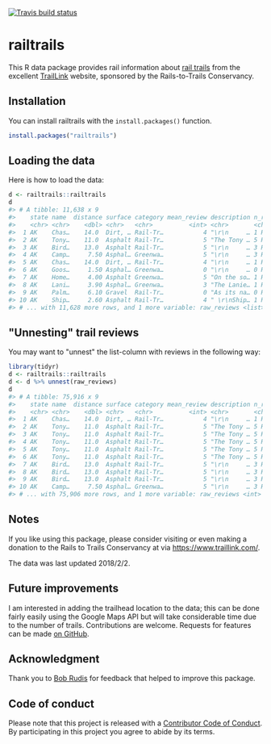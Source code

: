 
<!-- README.md is generated from README.Rmd. Please edit that file -->
[![Travis build status](https://travis-ci.org/jrosen48/railtrail.svg?branch=master)](https://travis-ci.org/jrosen48/railtrail)

railtrails
==========

This R data package provides rail information about [rail trails](https://en.wikipedia.org/wiki/Rail_trail) from the excellent [TrailLink](https://www.traillink.com/) website, sponsored by the Rails-to-Trails Conservancy.

Installation
------------

You can install railtrails with the `install.packages()` function.

``` r
install.packages("railtrails")
```

Loading the data
----------------

Here is how to load the data:

``` r
d <- railtrails::railtrails
d
#> # A tibble: 11,638 x 9
#>    state name  distance surface category mean_review description n_reviews
#>    <chr> <chr>    <dbl> <chr>   <chr>          <int> <chr>       <chr>    
#>  1 AK    Chas…    14.0  Dirt, … Rail-Tr…           4 "\r\n     … 1 Reviews
#>  2 AK    Tony…    11.0  Asphalt Rail-Tr…           5 "The Tony … 5 Reviews
#>  3 AK    Bird…    13.0  Asphalt Rail-Tr…           5 "\r\n     … 3 Reviews
#>  4 AK    Camp…     7.50 Asphal… Greenwa…           5 "\r\n     … 3 Reviews
#>  5 AK    Chas…    14.0  Dirt, … Rail-Tr…           4 "\r\n     … 1 Reviews
#>  6 AK    Goos…     1.50 Asphal… Greenwa…           0 "\r\n     … 0 Reviews
#>  7 AK    Home…     4.00 Asphalt Greenwa…           5 "On the so… 1 Reviews
#>  8 AK    Lani…     3.90 Asphal… Greenwa…           3 "The Lanie… 1 Reviews
#>  9 AK    Palm…     6.10 Gravel  Rail-Tr…           0 "As its na… 0 Reviews
#> 10 AK    Ship…     2.60 Asphalt Rail-Tr…           4 " \r\nShip… 1 Reviews
#> # ... with 11,628 more rows, and 1 more variable: raw_reviews <list>
```

"Unnesting" trail reviews
-------------------------

You may want to "unnest" the list-column with reviews in the following way:

``` r
library(tidyr)
d <- railtrails::railtrails
d <- d %>% unnest(raw_reviews)
d
#> # A tibble: 75,916 x 9
#>    state name  distance surface category mean_review description n_reviews
#>    <chr> <chr>    <dbl> <chr>   <chr>          <int> <chr>       <chr>    
#>  1 AK    Chas…    14.0  Dirt, … Rail-Tr…           4 "\r\n     … 1 Reviews
#>  2 AK    Tony…    11.0  Asphalt Rail-Tr…           5 "The Tony … 5 Reviews
#>  3 AK    Tony…    11.0  Asphalt Rail-Tr…           5 "The Tony … 5 Reviews
#>  4 AK    Tony…    11.0  Asphalt Rail-Tr…           5 "The Tony … 5 Reviews
#>  5 AK    Tony…    11.0  Asphalt Rail-Tr…           5 "The Tony … 5 Reviews
#>  6 AK    Tony…    11.0  Asphalt Rail-Tr…           5 "The Tony … 5 Reviews
#>  7 AK    Bird…    13.0  Asphalt Rail-Tr…           5 "\r\n     … 3 Reviews
#>  8 AK    Bird…    13.0  Asphalt Rail-Tr…           5 "\r\n     … 3 Reviews
#>  9 AK    Bird…    13.0  Asphalt Rail-Tr…           5 "\r\n     … 3 Reviews
#> 10 AK    Camp…     7.50 Asphal… Greenwa…           5 "\r\n     … 3 Reviews
#> # ... with 75,906 more rows, and 1 more variable: raw_reviews <int>
```

Notes
-----

If you like using this package, please consider visiting or even making a donation to the Rails to Trails Conservancy at via <https://www.traillink.com/>.

The data was last updated 2018/2/2.

Future improvements
-------------------

I am interested in adding the trailhead location to the data; this can be done fairly easily using the Google Maps API but will take considerable time due to the number of trails. Contributions are welcome. Requests for features can be made [on GitHub](https://github.com/jrosen48/railtrails/issues).

Acknowledgment
--------------

Thank you to [Bob Rudis](https://rud.is/) for feedback that helped to improve this package.

Code of conduct
---------------

Please note that this project is released with a [Contributor Code of Conduct](CODE_OF_CONDUCT.md). By participating in this project you agree to abide by its terms.

